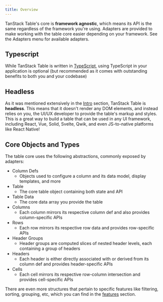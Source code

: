 ```yaml
---
title: Overview
---
```


TanStack Table's core is **framework agnostic**, which means its API is the same regardless of the framework you're using. Adapters are provided to make working with the table core easier depending on your framework. See the Adapters menu for available adapters.

## Typescript

While TanStack Table is written in [TypeScript](https://www.typescriptlang.org/), using TypeScript in your application is optional (but recommended as it comes with outstanding benefits to both you and your codebase)

## Headless

As it was mentioned extensively in the [Intro](../introduction.md) section, TanStack Table is **headless**. This means that it doesn't render any DOM elements, and instead relies on you, the UI/UX developer to provide the table's markup and styles. This is a great way to build a table that can be used in any UI framework, including React, Vue, Solid, Svelte, Qwik, and even JS-to-native platforms like React Native!

## Core Objects and Types

The table core uses the following abstractions, commonly exposed by adapters:

- Column Defs
  - Objects used to configure a column and its data model, display templates, and more
- Table
  - The core table object containing both state and API
- Table Data
  - The core data array you provide the table
- Columns
  - Each column mirrors its respective column def and also provides column-specific APIs
- Rows
  - Each row mirrors its respective row data and provides row-specific APIs
- Header Groups
  - Header groups are computed slices of nested header levels, each containing a group of headers
- Headers
  - Each header is either directly associated with or derived from its column def and provides header-specific APIs
- Cells
  - Each cell mirrors its respective row-column intersection and provides cell-specific APIs

There are even more structures that pertain to specific features like filtering, sorting, grouping, etc, which you can find in the [features](../guide/features.md) section.
